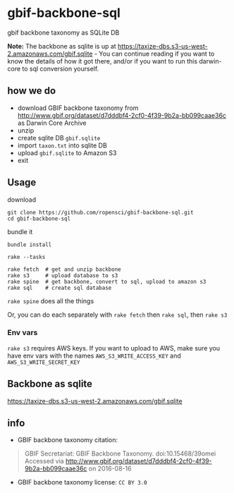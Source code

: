 gbif-backbone-sql
=================

gbif backbone taxonomy as SQLite DB

__Note:__ The backbone as sqlite is up at <https://taxize-dbs.s3-us-west-2.amazonaws.com/gbif.sqlite> -
You can continue reading if you want to know the details of how it got there, and/or if you want to
run this darwin-core to sql conversion yourself.

## how we do

* download GBIF backbone taxonomy from <http://www.gbif.org/dataset/d7dddbf4-2cf0-4f39-9b2a-bb099caae36c> as Darwin Core Archive
* unzip
* create sqlite DB `gbif.sqlite`
* import `taxon.txt` into sqlite DB
* upload `gbif.sqlite` to Amazon S3
* exit

## Usage

download

```
git clone https://github.com/ropensci/gbif-backbone-sql.git
cd gbif-backbone-sql
```

bundle it

```
bundle install
```

```
rake --tasks
```

```
rake fetch  # get and unzip backbone
rake s3     # upload database to s3
rake spine  # get backbone, convert to sql, upload to amazon s3
rake sql    # create sql database
```

`rake spine` does all the things

Or, you can do each separately with `rake fetch` then `rake sql`, then `rake s3`

### Env vars

`rake s3` requires AWS keys. If you want to upload to AWS, make sure you have env vars
with the names `AWS_S3_WRITE_ACCESS_KEY` and `AWS_S3_WRITE_SECRET_KEY`

## Backbone as sqlite

<https://taxize-dbs.s3-us-west-2.amazonaws.com/gbif.sqlite>

## info

* GBIF backbone taxonomy citation:

> GBIF Secretariat: GBIF Backbone Taxonomy. doi:10.15468/39omei
Accessed via http://www.gbif.org/dataset/d7dddbf4-2cf0-4f39-9b2a-bb099caae36c on 2016-08-16

* GBIF backbone taxonomy license: `CC BY 3.0`
